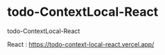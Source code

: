 # todo-ContextLocal-React
 todo-ContextLocal-React <br>
 
React : https://todo-context-local-react.vercel.app/
